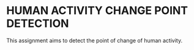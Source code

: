 # HUMAN ACTIVITY CHANGE POINT DETECTION
This assignment aims to detect the point of change of human activity.
